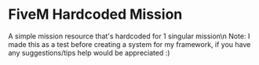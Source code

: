 # FiveM Hardcoded Mission
 A simple mission resource that's hardcoded for 1 singular mission\n
 Note: I made this as a test before creating a system for my framework, if you have any suggestions/tips help would be appreciated :)
